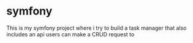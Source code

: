 # symfony

<p> This is my symfony project where i try to build a task manager that also includes an api users can make a CRUD request to</p>